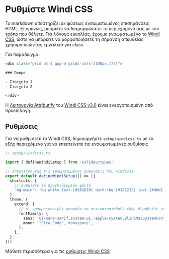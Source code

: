 # Ρυθμίστε Windi CSS

<Environment type="node" />

Το markdown υποστηρίζει εκ φύσεως ενσωματωμένες επισημάνσεις HTML. Επομένως, μπορείτε να διαμορφώσετε το περιεχόμενό σας με τον τρόπο που θέλετε. Για λόγους ευκολίας, έχουμε ενσωματωμένο το [Windi CSS](https://github.com/windicss/windicss), ώστε να μπορείτε να μορφοποιήσετε τη σήμανση απευθείας χρησιμοποιώντας εργαλεία για class. 

Για παράδειγμα:

```html
<div class="grid pt-4 gap-4 grids-cols-[100px,1fr]">

### Όνομα

- Στοιχείο 1
- Στοιχείο 2

</div>
```

Η [Λειτουργία Attributify](https://windicss.org/posts/v30.html#attributify-mode) του [Windi CSS v3.0](https://windicss.org/posts/v30.html) είναι ενεργοποιημένη από προεπιλογή.

## Ρυθμίσεις

Για να ρυθμίσετε το Windi CSS, δημιουργήστε `setup/windicss.ts` με το εξής περιεχόμενο για να επεκτείνετε τις ενσωματωμένες ρυθμίσεις

```ts
// setup/windicss.ts

import { defineWindiSetup } from '@slidev/types'

// επεκτείνοντας τις ενσωματωμένες ρυθμίσεις του windicss
export default defineWindiSetup(() => ({
  shortcuts: {
    // ρυθμίστε το προεπιλεγμένο φόντο
    'bg-main': 'bg-white text-[#181818] dark:(bg-[#121212] text-[#ddd])',
  },
  theme: {
    extend: {
      // οι γραμματοσειρές μπορούν να αντικατασταθούν εδώ, θυμηθείτε να ενημερώσετε τους συνδέσμους των γραμματοσειρών στο `index.html`
      fontFamily: {
        sans: 'ui-sans-serif,system-ui,-apple-system,BlinkMacSystemFont,"Segoe UI",Roboto,"Helvetica Neue",Arial,"Noto Sans",sans-serif,"Apple Color Emoji","Segoe UI Emoji","Segoe UI Symbol","Noto Color Emoji"',
        mono: '"Fira Code", monospace',
      },
    },
  },
}))
```

Μάθετε περισσότερα για τις [ρυθμίσεις Windi CSS](https://windicss.org/guide/configuration.html)
